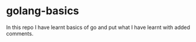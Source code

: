 # golang-basics
In this repo I have learnt basics of go and put what I have learnt  with added comments.
